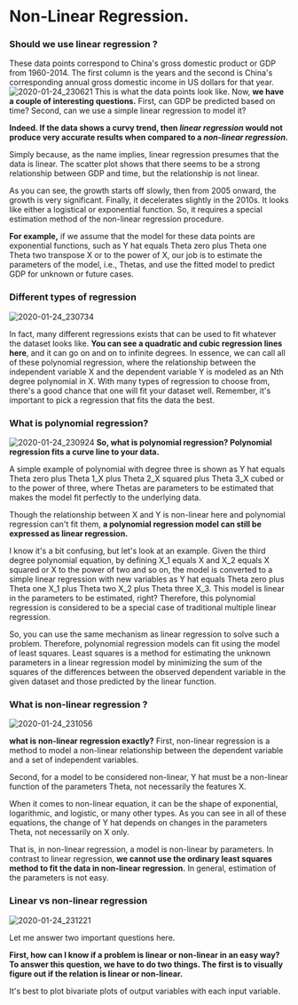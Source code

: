 # Non-Linear Regression.

### Should we use linear regression ?
These data points correspond to China's gross domestic product or GDP from 1960-2014.
The first column is the years and the second is China's corresponding annual gross domestic income in US dollars for that year. 
![2020-01-24_230621](https://user-images.githubusercontent.com/46414243/73104052-2b762600-3efe-11ea-9ee1-e465ab5f4dad.png)
This is what the data points look like. Now, **we have a couple of interesting questions.** 
First, can GDP be predicted based on time?
Second, can we use a simple linear regression to model it? 

**Indeed. If the data shows a curvy trend, then *linear regression* would not produce very accurate results when compared to a *non-linear regression.*** 


Simply because, as the name implies, linear regression presumes that the data is linear. The scatter plot shows that there seems to be a strong relationship between GDP and time, but the relationship is not linear.

As you can see, the growth starts off slowly, then from 2005 onward, the growth is very significant. Finally, it decelerates slightly in the 2010s. It looks like either a logistical or exponential function. So, it requires a special estimation method of the non-linear regression procedure. 

**For example,** if we assume that the model for these data points are exponential functions, such as Y hat equals Theta zero plus Theta one Theta two transpose X or to the power of X, our job is to estimate the parameters of the model, i.e., Thetas, and use the fitted model to predict GDP for unknown or future cases.


### Different types of regression

![2020-01-24_230734](https://user-images.githubusercontent.com/46414243/73104161-6bd5a400-3efe-11ea-9e96-7b53f6f39e87.png)

In fact, many different regressions exists that can be used to fit whatever the dataset looks like. 
**You can see a quadratic and cubic regression lines here**, and it can go on and on to infinite degrees. In essence, we can call all of these polynomial regression, where the relationship between the independent variable X and the dependent variable Y is modeled as an Nth degree polynomial in X. With many types of regression to choose from, there's a good chance that one will fit your dataset well. Remember, it's important to pick a regression that fits the data the best. 

### What is polynomial regression?

![2020-01-24_230924](https://user-images.githubusercontent.com/46414243/73104211-97f12500-3efe-11ea-931e-90d0e59dc00a.png)
**So, what is polynomial regression? Polynomial regression fits a curve line to your data.**

A simple example of polynomial with degree three is shown as Y hat equals Theta zero plus Theta 1_X plus Theta 2_X squared plus Theta 3_X cubed or to the power of three, where Thetas are parameters to be estimated that makes the model fit perfectly to the underlying data.

Though the relationship between X and Y is non-linear here and polynomial regression can't fit them, **a polynomial regression model can still be expressed as linear regression.**


I know it's a bit confusing, but let's look at an example. Given the third degree polynomial equation, by defining X_1 equals X and X_2 equals X squared or X to the power of two and so on, the model is converted to a simple linear regression with new variables as Y hat equals Theta zero plus Theta one X_1 plus Theta two X_2 plus Theta three X_3. This model is linear in the parameters to be estimated, right? Therefore, this polynomial regression is considered to be a special case of traditional multiple linear regression. 

So, you can use the same mechanism as linear regression to solve such a problem. Therefore, polynomial regression models can fit using the model of least squares. Least squares is a method for estimating the unknown parameters in a linear regression model by minimizing the sum of the squares of the differences between the observed dependent variable in the given dataset and those predicted by the linear function.

### What is non-linear regression ?

![2020-01-24_231056](https://user-images.githubusercontent.com/46414243/73104313-cff86800-3efe-11ea-8a53-53034d7a54c3.png)

**what is non-linear regression exactly?** First, non-linear regression is a method to model a non-linear relationship between the dependent variable and a set of independent variables.

Second, for a model to be considered non-linear, Y hat must be a non-linear function of the parameters Theta, not necessarily the features X.

When it comes to non-linear equation, it can be the shape of exponential, logarithmic, and logistic, or many other types. As you can see in all of these equations, the change of Y hat depends on changes in the parameters Theta, not necessarily on X only. 

That is, in non-linear regression, a model is non-linear by parameters. In contrast to linear regression, **we cannot use the ordinary least squares method to fit the data in non-linear regression.** In general, estimation of the parameters is not easy.

### Linear vs non-linear regression

![2020-01-24_231221](https://user-images.githubusercontent.com/46414243/73104402-01713380-3eff-11ea-8cdb-6bd3f86fed35.png)

 Let me answer two important questions here. 

**First, how can I know if a problem is linear or non-linear in an easy way? 
To answer this question, we have to do two things. The first is to visually figure out if the relation is linear or non-linear.**

It's best to plot bivariate plots of output variables with each input variable.

